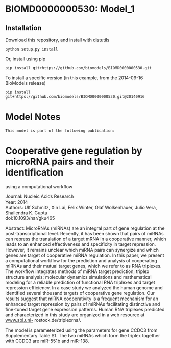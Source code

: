 # BIOMD0000000530: Model_1

## Installation

Download this repository, and install with distutils

`python setup.py install`

Or, install using pip

`pip install git+https://github.com/biomodels/BIOMD0000000530.git`

To install a specific version (in this example, from the 2014-09-16 BioModels release)

`pip install git+https://github.com/biomodels/BIOMD0000000530.git@20140916`


# Model Notes

    
    
    This model is part of the following publication:

#  Cooperative gene regulation by microRNA pairs and their identification
using a computational workflow

Journal: Nucleic Acids Research  
Year: 2014  
Authors: Ulf Schmitz, Xin Lai, Felix Winter, Olaf Wolkenhauer, Julio Vera,
Shailendra K. Gupta  
doi:10.1093/nar/gku465

Abstract: MicroRNAs (miRNAs) are an integral part of gene regulation at the
post-transcriptional level. Recently, it has been shown that pairs of miRNAs
can repress the translation of a target mRNA in a cooperative manner, which
leads to an enhanced effectiveness and specificity in target repression.
However, it remains unclear which miRNA pairs can synergize and which genes
are target of cooperative miRNA regulation. In this paper, we present a
computational workflow for the prediction and analysis of cooperating miRNAs
and their mutual target genes, which we refer to as RNA triplexes. The
workflow integrates methods of miRNA target prediction; triplex structure
analysis; molecular dynamics simulations and mathematical modeling for a
reliable prediction of functional RNA triplexes and target repression
efficiency. In a case study we analyzed the human genome and identified
several thousand targets of cooperative gene regulation. Our results suggest
that miRNA cooperativity is a frequent mechanism for an enhanced target
repression by pairs of miRNAs facilitating distinctive and fine-tuned target
gene expression patterns. Human RNA triplexes predicted and characterized in
this study are organized in a web resource at www.sbi.uni-
rostock.de/triplexrna/.

The model is parameterized using the parameters for gene CCDC3 from
Supplementary Table S1. The two miRNAs which form the triplex together with
CCDC3 are miR-551b and miR-138.


